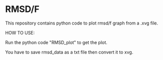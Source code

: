 # RMSD/F

This repository contains python code to plot rmsd/f graph from a .xvg file.

HOW TO USE:

Run the python code "RMSD_plot" to get the plot.
 
You have to save rmsd_data as a txt file then convert it to xvg.
  
